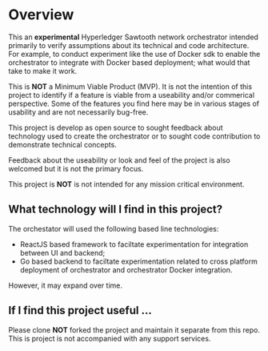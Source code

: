 # Overview

This an **experimental** Hyperledger Sawtooth network orchestrator intended primarily to verify assumptions about its technical and code architecture. For example, to conduct experiment like the use of Docker sdk to enable the orchestrator to integrate with Docker based deployment; what would that take to make it work.

This is **NOT** a Minimum Viable Product (MVP). It is not the intention of this project to identify if a feature is viable from a useability and/or commerical perspective. Some of the features you find here may be in various stages of usability and are not necessarily bug-free.

This project is develop as open source to sought feedback about technology used to create the orchestrator or to sought code contribution to demonstrate technical concepts. 

Feedback about the useability or look and feel of the project is also welcomed but it is not the primary focus.

This project is **NOT** is not intended for any mission critical environment. 

## What technology will I find in this project?

The orchestator will used the following based line technologies:

* ReactJS based framework to faciltate experimentation for integration between UI and backend;
* Go based backend to faciltate experimentation related to cross platform deployment of orchestrator and orchestrator Docker integration.

However, it may expand over time.

## If I find this project useful ...

Please clone **NOT** forked the project and maintain it separate from this repo. This is project is not accompanied with any support services.

